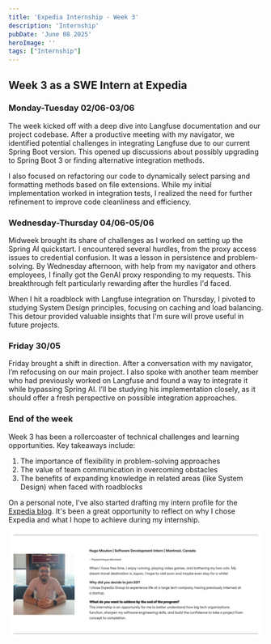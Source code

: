 ```yaml
---
title: 'Expedia Internship - Week 3'
description: 'Internship'
pubDate: 'June 08 2025'
heroImage: ''
tags: ["Internship"]
---
```


## Week 3 as a SWE Intern at Expedia

### Monday-Tuesday 02/06-03/06

The week kicked off with a deep dive into Langfuse documentation and our project codebase. After a productive meeting with my navigator, we identified potential challenges in integrating Langfuse due to our current Spring Boot version. This opened up discussions about possibly upgrading to Spring Boot 3 or finding alternative integration methods.

I also focused on refactoring our code to dynamically select parsing and formatting methods based on file extensions. While my initial implementation worked in integration tests, I realized the need for further refinement to improve code cleanliness and efficiency.

### Wednesday-Thursday 04/06-05/06 

Midweek brought its share of challenges as I worked on setting up the Spring AI quickstart. I encountered several hurdles, from the proxy access issues to credential confusion. It was a lesson in persistence and problem-solving. By Wednesday afternoon, with help from my navigator and others employees, I finally got the GenAI proxy responding to my requests. This breakthrough felt particularly rewarding after the hurdles I'd faced.

When I hit a roadblock with Langfuse integration on Thursday, I pivoted to studying System Design principles, focusing on caching and load balancing. This detour provided valuable insights that I'm sure will prove useful in future projects.

### Friday 30/05

Friday brought a shift in direction. After a conversation with my navigator, I’m refocusing on our main project. I also spoke with another team member who had previously worked on Langfuse and found a way to integrate it while bypassing Spring AI. I’ll be studying his implementation closely, as it should offer a fresh perspective on possible integration approaches.

### End of the week

Week 3 has been a rollercoaster of technical challenges and learning opportunities. Key takeaways include:
1. The importance of flexibility in problem-solving approaches
2. The value of team communication in overcoming obstacles
3. The benefits of expanding knowledge in related areas (like System Design) when faced with roadblocks

On a personal note, I've also started drafting my intern profile for the [Expedia blog](https://careers.expediagroup.com/blog/interns-of-expedia-group-2025-part-2/). It's been a great opportunity to reflect on why I chose Expedia and what I hope to achieve during my internship.

![My Face on the Expedia blog](../../../../public/images/bigHeadOnExpediaBlog.png)


